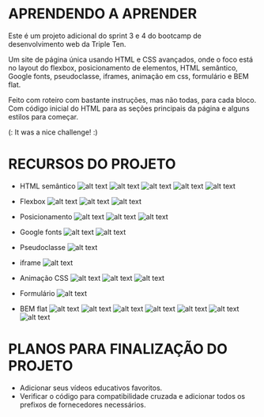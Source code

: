 # APRENDENDO A APRENDER

Este é um projeto adicional do sprint 3 e 4 do bootcamp de desenvolvimento web da Triple Ten.

Um site de página única usando HTML e CSS avançados, onde o foco está no layout do flexbox, posicionamento de elementos, HTML semântico, Google fonts, pseudoclasse, iframes, animação em css, formulário e BEM flat.

Feito com roteiro com bastante instruções, mas não todas, para cada bloco. Com código inicial do HTML para as seções principais da página e alguns estilos para começar.

(: It was a nice challenge! :)

# RECURSOS DO PROJETO

- HTML semântico
  ![alt text](./images/README/html-semantico_1.png)
  ![alt text](./images/README/html-semantico_2.png)
  ![alt text](./images/README/html-semantico_3.png)
  ![alt text](./images/README/html-semantico_4.png)
  ![alt text](./images/README/html-semantico_5.png)

- Flexbox
  ![alt text](./images/README/flexbox_1.png)
  ![alt text](./images/README/flexbox_2.png)
  ![alt text](./images/README/flexbox_3.png)

- Posicionamento
  ![alt text](./images/README/position_1.png)
  ![alt text](./images/README/position_2.png)
  ![alt text](./images/README/position_3.png)

- Google fonts
  ![alt text](./images/README/google-fonts_1.png)
  ![alt text](./images/README/google_fonts_2.png)

- Pseudoclasse
  ![alt text](./images/README/pseudoclasse_hover.png)

- iframe
  ![alt text](./images/README/iframe.png)

- Animação CSS
  ![alt text](./images/README/rotation_1.png)
  ![alt text](./images/README/rotation_2.png)
  ![alt text](./images/README/rotation_3.png)

- Formulário
  ![alt text](./images/README/form.png)

- BEM flat
  ![alt text](./images/README/bem-flat_1.png)
  ![alt text](./images/README/bem-flat_2.png)
  ![alt text](./images/README/bem-flat_3.png)
  ![alt text](./images/README/bem-flat_4.png)
  ![alt text](./images/README/bem-flat_5.png)
  ![alt text](./images/README/bem-flat_6.png)
  ![alt text](./images/README/bem-flat_7.png)

# PLANOS PARA FINALIZAÇÃO DO PROJETO

- Adicionar seus vídeos educativos favoritos.
- Verificar o código para compatibilidade cruzada e adicionar todos os prefixos de fornecedores necessários.
